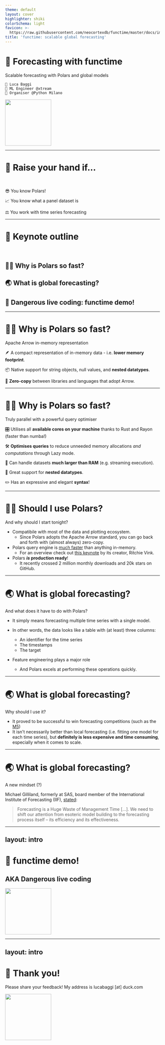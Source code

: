 ```yaml
---
theme: default
layout: cover
highlighter: shiki
colorSchema: light
favicon: >-
  https://raw.githubusercontent.com/neocortexdb/functime/master/docs/img/logo.png
title: 'functime: scalable global forecasting'
---
```


# 🔮 Forecasting with functime
Scalable forecasting with Polars and global models

<div class="absolute bottom-10">

    👤 Luca Baggi
    💼 ML Engineer @xtream
    🐍 Organiser @Python Milano

</div>

<div class="absolute right-5 top-5">
<img height="150" width="150"  src="/qr-github.svg">
</div>


---

# 🙋 Raise your hand if...

<br>

<v-clicks>

😎 You know Polars!

📈 You know what a panel dataset is

⚖️ You work with time series forecasting

</v-clicks>


---

# 📍 Keynote outline

<br>

<v-clicks>

## 🐻‍❄️ Why is Polars so fast?

## 🌏 What is global forecasting?

## 🔮 Dangerous live coding: functime demo!

</v-clicks>


---

# 🐻‍❄️ Why is Polars so fast?
Apache Arrow in-memory representation

<v-clicks>

🪶 A compact representation of in-memory data - i.e. **lower memory footprint**.

📦 Native support for string objects, null values, and **nested datatypes**.

📝 **Zero-copy** between libraries and languages that adopt Arrow.

</v-clicks>


---

# 🐻‍❄️ Why is Polars so fast?
Truly parallel with a powerful query optimiser

<v-clicks>

🎛️ Utilises all **available cores on your machine** thanks to Rust and Rayon (faster than numba!)

🛠️ **Optimises queries** to reduce unneeded memory allocations _and computations_ through Lazy mode.

🌊 Can handle datasets **much larger than RAM** (e.g. streaming execution).

🪺 Great support for **nested datatypes**.

✏️ Has an expressive and elegant **syntax**!

</v-clicks>


---

# 🐻‍❄️ Should I use Polars?
And why should I start tonight?

<v-clicks>

* Compatibile with most of the data and plotting ecosystem.
  * Since Polars adopts the Apache Arrow standard, you can go back and forth with (almost always) zero-copy.
* Polars query engine is [much faster](https://www.pola.rs/benchmarks.html) than anything in-memory.
  * For an overview check out [this keynote](https://www.youtube.com/watch?v=GTVm3QyJ-3I) by its creator, Ritchie Vink.
* Polars ***is* production ready**!
  * It recently crossed 2 million monthly downloads and 20k stars on GitHub.

</v-clicks>


---

# 🌏 What is global forecasting?
And what does it have to do with Polars?

<v-clicks>

* It simply means forecasting multiple time series with a single model.

* In other words, the data looks like a table with (at least) three columns:
  * An identifier for the time series
  * The timestamps
  * The target

* Feature engineering plays a major role
  * And Polars excels at performing these operations quickly.

</v-clicks>


---

# 🌏 What is global forecasting?
Why should I use it?

<v-clicks>

* It proved to be successful to win forecasting competitions (such as the [M5](https://www.sciencedirect.com/science/article/pii/S0169207021001874?via%3Dihub))
* It isn't necessarily better than local forecasting (i.e. fitting one model for each time series), but **definitely is less expensive and time consuming**, especially when it comes to scale.

</v-clicks>


---

# 🌏 What is global forecasting?
A new mindset (?)

Michael Gilliland, formerly at SAS, board member of the International Institute of Forecasting (IIF), [stated](https://blogs.sas.com/content/forecasting/2016/10/25/changing-the-paradigm-for-business-forecasting-part-10/):

> Forecasting is a Huge Waste of Management Time [...]. We need to shift our attention from esoteric model building to the forecasting process itself – its efficiency and its effectiveness.


---
layout: intro
---

# 🔮 functime demo!
## AKA Dangerous live coding

<div class="absolute right-5 top-5">
<img height="150" width="150"  src="/qr-kaggle.svg">
</div>


---
layout: intro
---

# 🙏 Thank you!

Please share your feedback! My address is lucabaggi [at] duck.com

<div class="absolute right-5 top-5">
<img height="150" width="150"  src="/qr-linkedin.svg">
</div>
